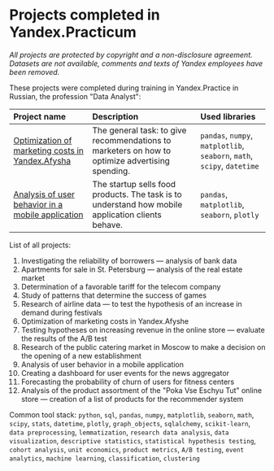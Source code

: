 # Projects completed in Yandex.Practicum

*All projects are protected by copyright and a non-disclosure agreement. Datasets are not available, comments and texts of Yandex employees have been removed.*

These projects were completed during training in Yandex.Practice in Russian, the profession "Data Analyst":

| Project name | Description | Used libraries | 
| :---------------------- | :---------------------- | :---------------------- |
| [Optimization of marketing costs in Yandex.Afysha](https://github.com/AlexBormotov/projects-by-alexander-bormotov/tree/master/Project%206%20-%20Marketing%20analysis%20of%20Yandex.Afisha) | The general task: to give recommendations to marketers on how to optimize advertising spending. | `pandas`, `numpy`, `matplotlib`, `seaborn`, `math`, `scipy`, `datetime` |
| [Analysis of user behavior in a mobile application](https://github.com/AlexBormotov/projects-by-alexander-bormotov/tree/master/Project%209%20-%20Analysis%20of%20mobile%20app%20clients) | The startup sells food products. The task is to understand how mobile application clients behave. | `pandas`, `matplotlib`, `seaborn`, `plotly` |

List of all projects:

1. Investigating the reliability of borrowers — analysis of bank data
2. Apartments for sale in St. Petersburg — analysis of the real estate market
3. Determination of a favorable tariff for the telecom company
4. Study of patterns that determine the success of games
5. Research of airline data — to test the hypothesis of an increase in demand during festivals
6. Optimization of marketing costs in Yandex.Afyshe
7. Testing hypotheses on increasing revenue in the online store — evaluate the results of the A/B test
8. Research of the public catering market in Moscow to make a decision on the opening of a new establishment
9. Analysis of user behavior in a mobile application
10. Creating a dashboard for user events for the news aggregator
11. Forecasting the probability of churn of users for fitness centers
12. Analysis of the product assortment of the "Poka Vse Eschyu Tut" online store — creation of a list of products for the recommender system

Common tool stack: `python`, `sql`, `pandas`, `numpy`, `matplotlib`, `seaborn`, `math`, `scipy`, `stats`, `datetime`, `plotly`, `graph_objects`, `sqlalchemy`, `scikit-learn`, `data preprocessing`, `lemmatization`, `research data analysis`, `data visualization`, `descriptive statistics`, `statistical hypothesis testing`, `cohort analysis`, `unit economics`, `product metrics`, `A/B testing`, `event analytics`, `machine learning`, `classification`, `clustering`
